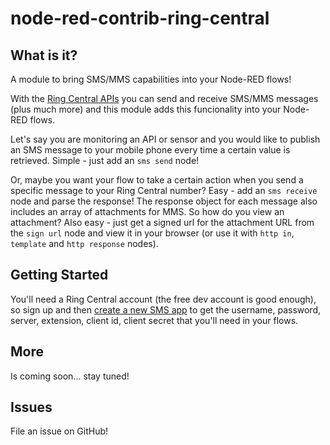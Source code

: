 # node-red-contrib-ring-central

## What is it?

A module to bring SMS/MMS capabilities into your Node-RED flows! 

With the [Ring Central APIs](https://developers.ringcentral.com/) you can send and receive SMS/MMS messages (plus much more) and this module adds this funcionality into your Node-RED flows.

Let's say you are monitoring an API or sensor and you would like to publish an SMS message to your mobile phone every time a certain value is retrieved. Simple - just add an `sms send` node!

Or, maybe you want your flow to take a certain action when you send a specific message to your Ring Central number?  Easy - add an `sms receive` node and parse the response! The response object for each message also includes an array of attachments for MMS. So how do you view an attachment? Also easy - just get a signed url for the attachment URL from the `sign url` node and view it in your browser (or use it with `http in`, `template` and `http response` nodes).

## Getting Started

You'll need a Ring Central account (the free dev account is good enough), so sign up and then [create a new SMS app](https://developers.ringcentral.com/guide/messaging/quick-start/node) to get the username, password, server, extension, client id, client secret that you'll need in your flows.

## More

Is coming soon... stay tuned!

## Issues

File an issue on GitHub!